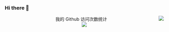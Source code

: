 ### Hi there 👋

<img align="right" src="https://github-readme-stats.vercel.app/api?username=yuag&show_icons=true&icon_color=CE1D2D&text_color=718096&bg_color=ffffff&hide_title=true" />

<p align="center"> 
  我的 Github 访问次数统计<br>
  <img src="https://profile-counter.glitch.me/windmill0503/count.svg" />
</p>
<!--
**yuag/yuag** is a ✨ _special_ ✨ repository because its `README.md` (this file) appears on your GitHub profile.

Here are some ideas to get you started:

- 🔭 I’m currently working on ...
- 🌱 I’m currently learning ...
- 👯 I’m looking to collaborate on ...
- 🤔 I’m looking for help with ...
- 💬 Ask me about ...
- 📫 How to reach me: ...
- 😄 Pronouns: ...
- ⚡ Fun fact: ...
-->
